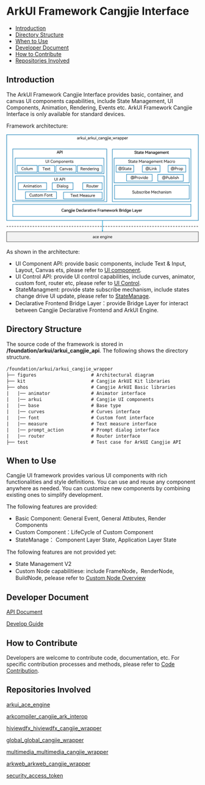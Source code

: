 # ArkUI Framework Cangjie Interface<a name="EN-US_TOPIC_0000001076213364"></a>

-   [Introduction](#section15701932113019)
-   [Directory Structure](#section1791423143211)
-   [When to Use](#section171384529150)
-   [Developer Document](#section171384529152)
-   [How to Contribute](#section171384529153)
-   [Repositories Involved](#section1447164910172)

## Introduction<a name="section15701932113019"></a>

The ArkUI Framework Cangjie Interface provides basic, container, and canvas UI components capabilities, include State Management, UI Components, Animation, Rendering, Events etc. ArkUI Framework Cangjie Interface is only available for standard devices.

Framework architecture:

![Cangjie ArkUI Framework](./figures/arkui_arkui_cangjie_wrapper_en.png)

As shown in the architecture:

- UI Component API: provide basic components, include Text & Input, Layout, Canvas ets, please refer to [UI component](https://gitcode.com/openharmony-sig/arkcompiler_cangjie_ark_interop/blob/master/doc/API_Reference/source_en/arkui-cj/cj-row-column-stack-column.md).
- UI Control API: provide UI control capabilities, include curves, animator, custom font, router etc, please refer to [UI Control](https://gitcode.com/openharmony-sig/arkcompiler_cangjie_ark_interop/blob/master/doc/API_Reference/source_en/arkui-cj/cj-universal-event-mouse.md).
- StateManagment: provide state subscribe mechanism, include states change drive UI update, please refer to [StateManage](https://gitcode.com/openharmony-sig/arkcompiler_cangjie_ark_interop/blob/master/doc/API_Reference/source_zh_cn/arkui-cj/cj-state-rendering-componentstatemanagement.md).
- Declarative Frontend Bridge Layer：provide Bridge Layer for interact between Cangjie Declarative Frontend and ArkUI Engine.

## Directory Structure<a name="section1791423143211"></a>

The source code of the framework is stored in  **/foundation/arkui/arkui\_cangjie\_api**. The following shows the directory structure.

```
/foundation/arkui/arkui_cangjie_wrapper
├── figures                    # Architectural diagram
├── kit                        # Cangjie ArkUI Kit libraries
├── ohos                       # Cangjie ArkUI Basic libraries
|   |── animator               # Animator interface
|   |── arkui                  # Cangjie UI components
|   |── base                   # Base type
|   |── curves                 # Curves interface
|   |── font                   # Custom font interface
|   |── measure                # Text measure interface
|   |── prompt_action          # Prompt dialog interface
|   |── router                 # Router interface
├── test                       # Test case for ArkUI Cangjie API
```

## When to Use<a name="section171384529150"></a>

Cangjie UI framework provides various UI components with rich functionalities and style definitions. You can use and reuse any component anywhere as needed. You can customize new components by combining existing ones to simplify development.

The following features are provided:
- Basic Component: General Event, General Attibutes, Render Components
- Custom Component：LifeCycle of Custom Component
- StateManage： Component Layer State, Application Layer State

The following features are not provided yet:
- State Management V2
- Custom Node capabilitiese: include FrameNode，RenderNode, BuildNode, pelease refer to [Custom Node Overview](https://docs.openharmony.cn/pages/v5.1/en/application-dev/ui/arkts-user-defined-node.md)

## Developer Document<a name="section171384529152"></a>

[API Document](https://gitcode.com/openharmony-sig/arkcompiler_cangjie_ark_interop/blob/master/doc/API_Reference/summary_cjnative_ohos_EN.md)

[Develop Guide](https://gitcode.com/openharmony-sig/arkcompiler_cangjie_ark_interop/blob/master/doc/Dev_Guide/source_en/arkui-cj/cj-ui-development-overview.md)

## How to Contribute<a name="section171384529153"></a>

Developers are welcome to contribute code, documentation, etc. For specific contribution processes and methods, please refer to [Code Contribution](https://gitcode.com/openharmony/docs/blob/master/en/contribute/how-to-contribute.md).

## Repositories Involved<a name="section1447164910172"></a>

[arkui_ace_engine](https://gitee.com/openharmony/arkui_ace_engine)

[arkcompiler_cangjie_ark_interop](https://gitcode.com/openharmony-sig/arkcompiler_cangjie_ark_interop)

[hiviewdfx_hiviewdfx_cangjie_wrapper](https://gitcode.com/openharmony-sig/hiviewdfx_hiviewdfx_cangjie_wrapper)

[global_global_cangjie_wrapper](https://gitcode.com/openharmony-sig/global_global_cangjie_wrapper)

[multimedia_multimedia_cangjie_wrapper](https://gitcode.com/openharmony-sig/multimedia_multimedia_cangjie_wrapper)

[arkweb_arkweb_cangjie_wrapper](https://gitcode.com/openharmony-sig/arkweb_arkweb_cangjie_wrapper)

[security_access_token](https://gitee.com/openharmony/security_access_token)
